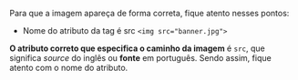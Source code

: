 Para que a imagem apareça de forma correta, fique atento nesses pontos:

* Nome do atributo da tag é src
`<img src="banner.jpg">`

**O atributo correto que especifica o caminho da imagem** é `src`, que significa *source* do inglês ou **fonte** em português. Sendo assim, fique atento com o nome do atributo.